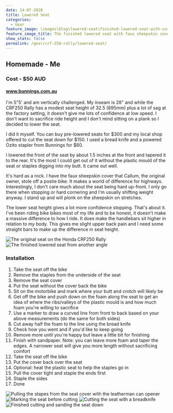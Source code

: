 ```yaml
---
date: 14-07-2020
title: Lowered Seat
categories:
  - Gear
feature_image: \images\blog\lowered-seat\finished-lowered-seat-with-cushin-honda-crf-250-rally
feature_image_title: The finished lowered seat with faux sheepskin cover 🐑
show_stats: false
permalink: /gear/crf-250-rally/lowered-seat/
---
```

<h2>Homemade - Me</h2>
<h3>Cost - $50 AUD</h3>
<h4>
  <a href="https://www.bunnings.com.au/">www.bunnings.com.au</a>
</h4>
<p>
  I'm 5"5' and am vertically challenged. My inseam is 28" and while the CRF250 Rally has a modest seat height of 32.5 (895mm) plus a lot of sag at the factory setting, it doesn't give me lots of confidence at low speed. I don't want to sacrifice ride height and I don't mind sitting on a plank so I decided to lower the seat.
</p>

<p>
  I did it myself. You can buy pre-lowered seats for $300 and my local shop offered to cut the seat down for $150. I used a bread knife and a powered Ozito stapler from Bunnings for $60.
</p>

<p>
  I lowered the front of the seat by about 1.5 inches at the front and tapered it to the rear. It's the most I could get out of it without the plastic mould of the seat or staples digging into my butt. It came out well.
</p>

<p>
  It's hard as a rock. I have the faux sheepskin cover that Callum, the original owner, stole off a postie bike. It makes a world of difference for highways. Interestingly, I don't care much about the seat being hard up-front. I only go there when stopping or hard cornering and I'm usually shifting weight anyway. I stand up and will plonk on the sheepskin on stretches.
</p>

<p>
  The lower seat height gives a lot more confidence stopping. That's about it. I've been riding bike bikes most of my life and to be honest, it doesn't make a massive difference to how I ride. It does make the handlebars sit higher in relation to my body. This gives me slight upper back pain and I need some straight bars to make up the difference in seat height.
</p>

<picture>
  <source srcset="\images\blog\lowered-seat\original-seat-height-honda-crf-250-rally.webp">
  <img src="\images\blog\lowered-seat\original-seat-height-honda-crf-250-rally.jpg" alt="The original seat on the Honda CRF250 Rally" />
</picture>

<picture>
  <source srcset="\images\blog\lowered-seat\lowered-seat-honda-crf-250-rally.webp">
  <img src="\images\blog\lowered-seat\lowered-seat-honda-crf-250-rally.jpg" alt="The finished lowered seat from another angle" />
</picture>

<h3>Installation</h3>
<p>
  <ol>
    <li>Take the seat off the bike</li>
    <li>Remove the staples from the underside of the seat</li>
    <li>Remove the seat cover</li>
    <li>Put the seat without the cover back the bike</li>
    <li>Sit on the motorbike and mark where your butt and crotch will likely be</li>
    <li>Get off the bike and push down on the foam along the seat to get an idea of where the ribs/valleys of the plastic mould is and how much foam you're willing to sacrifice</li>
    <li>Use a marker to draw a curved line from front to back based on your above measurements (do the same for both sides)</li>
    <li>Cut away half the foam to the line using the bread knife</li>
    <li>Check how you went and if you'd like to keep going</li>
    <li>Remove more until you're happy but leave a little bit for finishing</li>
    <li>Finish with sandpaper. Note: you can leave more foam and taper the edges. A narrower seat will give you more length without sacrificing comfort</li>
    <li>Take the seat off the bike</li>
    <li>Put the cover back over the seat</li>
    <li>Optional: heat the plastic seat to help the staples go in</li>
    <li>Pull the cover tight and staple the ends first</li>
    <li>Staple the sides</li>
    <li>Done</li>
  </ol>
</p>

<picture>
  <source srcset="\images\blog\lowered-seat\pulling-staples-from-seat-cover-honda-crf-250-rally.webp">
  <img src="\images\blog\lowered-seat\pulling-staples-from-seat-cover-honda-crf-250-rally.jpg" alt="Pulling the stapes from the seat cover with the leatherman can opener" />
</picture>

<picture>
  <source srcset="\images\blog\lowered-seat\marking-seat-before-cutting-honda-crf-250-rally.webp">
  <img src="\images\blog\lowered-seat\marking-seat-before-cutting-honda-crf-250-rally.jpg" alt="Marking the seat before cutting" />
</picture>

<picture>
  <source srcset="\images\blog\lowered-seat\cutting-seat-with-breadknife-honda-crf-250-rally.webp">
  <img src="\images\blog\lowered-seat\cutting-seat-with-breadknife-honda-crf-250-rally.jpg" alt="Cutting the seat with a breadknife" />
</picture>

<picture>
  <source srcset="\images\blog\lowered-seat\lowering-seat-on-honda-crf-250-rally.webp">
  <img src="\images\blog\lowered-seat\lowering-seat-on-honda-crf-250-rally.jpg" alt="Finished cutting and sanding the seat down" />
</picture>





